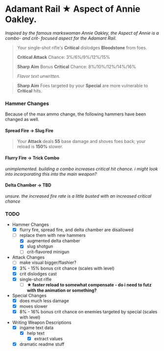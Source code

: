 # Adamant Rail ★ Aspect of Annie Oakley.

*Inspired by the famous markswoman Annie Oakley, the Aspect of Annie is a combo- and crit- focused aspect for the Adamant Rail.*

> Your single-shot rifle's **Critical** dislodges **Bloodstone** from foes.
> 
> **Critical Attack** Chance: 3%/6%/9%/12%/15%
> 
> **Sharp Aim** Bonus **Critical** Chance: 8%/10%/12%/14%/16%
> 
> *Flavor text unwritten.*

> **Sharp Aim**
> Foes targeted by your **Special** are more vulnerable to **Critical** hits.

### Hammer Changes

Because of the max ammo change, the following hammers have been changed as well.
#### Spread Fire -> Slug Fire
> Your **Attack** deals **55** base damage and shoves foes back; your reload is **150%** slower.

#### Flurry Fire -> Trick Combo
*unimplemented. building a combo increases critical hit chance. i might look into incorporating this into the main weapon?*

#### Delta Chamber -> TBD
*unsure. the increased fire rate is a little busted with an increased critical chance*

### TODO
- Hammer Changes
  - [x] flurry fire, spread fire, and delta chamber are disallowed
  - [ ] replace them with new hammers
    - [x] augmented delta chamber
    - [x] slug shotgun
    - [ ] crit-flavored minigun
- Attack Changes
  - [ ] make visual bigger/flashier?
  - [x] 3% - 15% bonus crit chance (scales with level)
  - [x] crit dislodges cast
  - [x] single-shot rifle
    - [ ] **★ faster reload to somewhat compensate - do i need to futz with the animation or something?**
- Special Changes
  - [x] does much less damage
  - [x] moves slower
  - [x] 8% - 16% bonus crit chance on enemies targeted by special (scales with level)
- Writing Weapon Descriptions
  - [x] ingame text data
    - [x] help text
      - [x] extract values
  - [x] dramatic readme stuff
